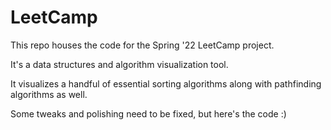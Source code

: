 # LeetCamp

This repo houses the code for the Spring '22 LeetCamp project.

It's a data structures and algorithm visualization tool. 

It visualizes a handful of essential sorting algorithms along with pathfinding algorithms as well.

Some tweaks and polishing need to be fixed, but here's the code :)
